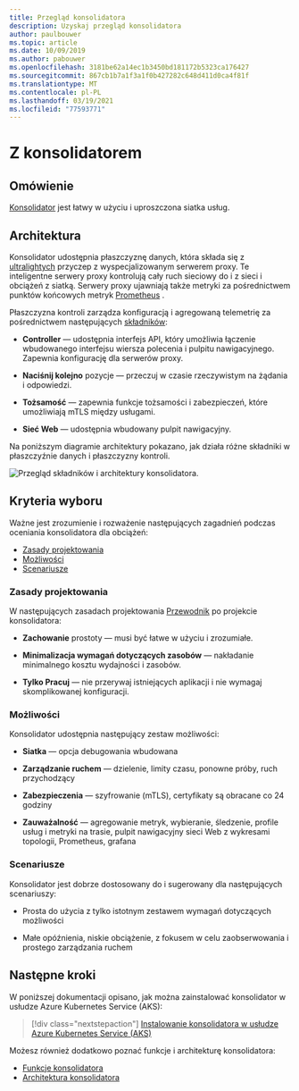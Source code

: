```yaml
---
title: Przegląd konsolidatora
description: Uzyskaj przegląd konsolidatora
author: paulbouwer
ms.topic: article
ms.date: 10/09/2019
ms.author: pabouwer
ms.openlocfilehash: 3181be62a14ec1b3450bd181172b5323ca176427
ms.sourcegitcommit: 867cb1b7a1f3a1f0b427282c648d411d0ca4f81f
ms.translationtype: MT
ms.contentlocale: pl-PL
ms.lasthandoff: 03/19/2021
ms.locfileid: "77593771"
---
```

# <a name="linkerd"></a>Z konsolidatorem

## <a name="overview"></a>Omówienie

[Konsolidator][linkerd] jest łatwy w użyciu i uproszczona siatka usług.

## <a name="architecture"></a>Architektura

Konsolidator udostępnia płaszczyznę danych, która składa się z [ultralightych][linkerd-proxy] przyczep z wyspecjalizowanym serwerem proxy. Te inteligentne serwery proxy kontrolują cały ruch sieciowy do i z sieci i obciążeń z siatką. Serwery proxy ujawniają także metryki za pośrednictwem punktów końcowych metryk [Prometheus][prometheus] .

Płaszczyzna kontroli zarządza konfiguracją i agregowaną telemetrię za pośrednictwem następujących [składników][linkerd-architecture]:

- **Controller** — udostępnia interfejs API, który umożliwia łączenie wbudowanego interfejsu wiersza polecenia i pulpitu nawigacyjnego. Zapewnia konfigurację dla serwerów proxy.

- **Naciśnij kolejno** pozycje — przeczuj w czasie rzeczywistym na żądania i odpowiedzi.

- **Tożsamość** — zapewnia funkcje tożsamości i zabezpieczeń, które umożliwiają mTLS między usługami.

- **Sieć Web** — udostępnia wbudowany pulpit nawigacyjny.


Na poniższym diagramie architektury pokazano, jak działa różne składniki w płaszczyźnie danych i płaszczyzny kontroli.


![Przegląd składników i architektury konsolidatora.](media/servicemesh/linkerd/about-architecture.png)


## <a name="selection-criteria"></a>Kryteria wyboru

Ważne jest zrozumienie i rozważenie następujących zagadnień podczas oceniania konsolidatora dla obciążeń:

- [Zasady projektowania](#design-principles)
- [Możliwości](#capabilities)
- [Scenariusze](#scenarios)


### <a name="design-principles"></a>Zasady projektowania

W następujących zasadach projektowania [Przewodnik][design-principles] po projekcie konsolidatora:

- **Zachowanie** prostoty — musi być łatwe w użyciu i zrozumiałe.

- **Minimalizacja wymagań dotyczących zasobów** — nakładanie minimalnego kosztu wydajności i zasobów.

- **Tylko Pracuj** — nie przerywaj istniejących aplikacji i nie wymagaj skomplikowanej konfiguracji.


### <a name="capabilities"></a>Możliwości

Konsolidator udostępnia następujący zestaw możliwości:

- **Siatka** — opcja debugowania wbudowana

- **Zarządzanie ruchem** — dzielenie, limity czasu, ponowne próby, ruch przychodzący

- **Zabezpieczenia** — szyfrowanie (mTLS), certyfikaty są obracane co 24 godziny

- **Zauważalność** — agregowanie metryk, wybieranie, śledzenie, profile usług i metryki na trasie, pulpit nawigacyjny sieci Web z wykresami topologii, Prometheus, grafana


### <a name="scenarios"></a>Scenariusze

Konsolidator jest dobrze dostosowany do i sugerowany dla następujących scenariuszy:

- Prosta do użycia z tylko istotnym zestawem wymagań dotyczących możliwości

- Małe opóźnienia, niskie obciążenie, z fokusem w celu zaobserwowania i prostego zarządzania ruchem


## <a name="next-steps"></a>Następne kroki

W poniższej dokumentacji opisano, jak można zainstalować konsolidator w usłudze Azure Kubernetes Service (AKS):

> [!div class="nextstepaction"]
> [Instalowanie konsolidatora w usłudze Azure Kubernetes Service (AKS)][linkerd-install]

Możesz również dodatkowo poznać funkcje i architekturę konsolidatora:

- [Funkcje konsolidatora][linkerd-features]
- [Architektura konsolidatora][linkerd-architecture]

<!-- LINKS - external -->
[linkerd]: https://linkerd.io/2/overview/
[linkerd-architecture]: https://linkerd.io/2/reference/architecture/
[linkerd-features]: https://linkerd.io/2/features/
[design-principles]: https://linkerd.io/2/design-principles/
[linkerd-proxy]: https://github.com/linkerd/linkerd2-proxy

[grafana]: https://grafana.com/
[prometheus]: https://prometheus.io/

<!-- LINKS - internal -->
[linkerd-install]: ./servicemesh-linkerd-install.md